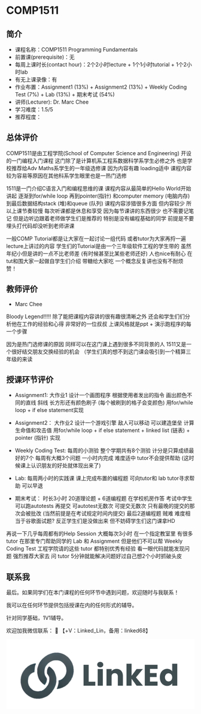 # COMP1511

## 简介
- 课程名称：COMP1511 Programming Fundamentals
- 前置课(prerequisite)：无
- 每周上课时长(contact hour)：2个2小时lecture + 1个1小时tutorial + 1个2小时lab
- 有无上课录像：有
- 作业布置：Assignment1 (13%) + Assignment2 (13%) + Weekly Coding Test (7%) + Lab (13%) + 期末考试 (54%)
- 讲师(Lecturer): Dr. Marc Chee
- 学习难度：1.5/5
- 推荐程度：
## 总体评价
COMP1511是由工程学院(School of Computer Science and Engineering) 开设的一门编程入门课程 这门除了是计算机系工程系数据科学系学生必修之外 也是学校推荐给Adv Maths系学生的一年级选修课 因为内容有趣 loading适中 课程内容较为容易等原因在其他科系学生眼里也是一热门选修


1511是一门介绍C语言入门和编程思维的课 课程内容从最简单的Hello World开始讲起 逐渐到for/while loop 再到pointer(指针) 和computer memory (电脑内存) 到最后数据结构stack (堆)和queue (队列) 课程内容涉猎很多方面 但内容较少 所以上课节奏较慢 每次听课都是休息和享受 因为每节课讲的东西很少 也不需要记笔记 但是边听边跟着老师做学生们是推荐的 特别是没有编程基础的同学 前提是不要埋头打代码却没听到老师讲课

一般COMP Tutorial都是让大家在一起讨论一组代码 或者tutor为大家再捋一遍lecture上讲过的内容 学生们的Tutorial是由一个三年级软件工程的学生带的 虽然年纪小但是讲的一点不比老师差 (有时候甚至比某些老师还好) 人也nice有耐心 在tut和围大家一起做自学生们介绍 带糖给大家吃 一个概念反复讲也没有不耐烦 赞！


## 教师评价
- Marc Chee

Bloody Legend!!!!! 除了能把课程内容讲的很有趣很清晰之外 还会和学生们们分析他在工作的经验和心得 非常好的一位叔叔 上课风格就是ppt + 演示跑程序的每一个步骤

因为是热门选修课的原因 同样可以在这门课上遇到很多不同背景的人 1511又是一个很好结交朋友交换经验的机会 （学生们真的想不到这门课会吸引到一个精算三年级的来读

## 授课环节评价
- Assignment1: 大作业1 设计一个画图程序 根据使用者发出的指令 画出颜色不同的直线 斜线 长方形还有颜色刷子 (每个被刷到的格子会变颜色) 用for/while loop + if else statement实现

- Assignment2： 大作业2 设计一个游戏引擎 敌人可以移动 可以建造堡垒 计算生命值和攻击值 用for/while loop + if else statement + linked list (链表) + pointer (指针) 实现

- Weekly Coding Test: 每周的小测验 整个学期共有8个测验 计分是只算成绩最好的7个 每周有大概3个问题 一小时内完成 难度适中 tutor不会提供帮助 (这时候课上认识朋友的好处就体现出来了)

- Lab: 每周两小时的实践课 课上完成布置的编程题 可向tutor和 lab tutor寻求帮助 可以早退

- 期末考试： 时长3小时 20道理论题 + 6道编程题 在学校机房作答 考试中学生可以跑autotests 再提交 可autotest无数次 可提交无数次 只有最晚的提交的那次会被批改 (当然前提是在考试规定时间内提交) 最后2道编程题 贼难 难度相当于谷歌面试题? 反正学生们是没做出来 但不妨碍学生们这门课拿HD

再说一下几乎每周都有的Help Session
大概每次3小时 在一个指定教室里 有很多 tutor 在那里专门帮助同学的 Lab 和 Assignment 但是他们不可以帮 Weekly Coding Test 工程学院请的这些 tutor 都特别优秀有经验 看一眼代码就能发现问题 强烈推荐大家去 问 tutor 5分钟就能解决问题好过自己想2个小时抓破头皮

## 联系我

最后。如果同学们在本门课程的任何环节中遇到问题，欢迎随时与我联系！

我可以在任何环节提供包括授课在内的任何形式的辅导。

针对同学基础，1V1辅导。

欢迎加我微信联系： 📩 【+V：Linked_Lin，备用：linked68】

![图片](../image/wechat.png)
